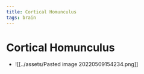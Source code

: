 ```yaml
---
title: Cortical Homunculus
tags: brain
---
```


# Cortical Homunculus
- ![[../assets/Pasted image 20220509154234.png]]




































